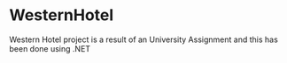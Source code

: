 # WesternHotel
Western Hotel project is a result of an University Assignment and this has been done using .NET
